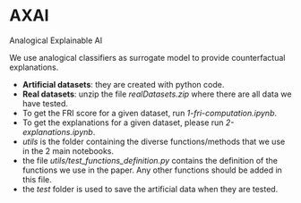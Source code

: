 # AXAI
Analogical Explainable AI

We use analogical classifiers as surrogate model to provide counterfactual explanations.
- **Artificial datasets**: they are created with python code.
- **Real datasets**: unzip the file *realDatasets.zip* where there are all data we have tested.
- To get the FRI score for a given dataset, run *1-fri-computation.ipynb*.
- To get the explanations for a given dataset, please run *2-explanations.ipynb*.
- *utils* is the folder containing the diverse functions/methods that we use in the 2 main notebooks.
- the file *utils/test_functions_definition.py* contains the definition of the functions we use in the paper. Any other functions should be added in this file.
- the *test* folder is used to save the artificial data when they are tested. 


